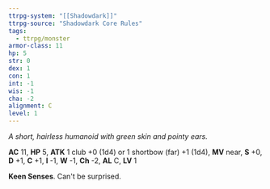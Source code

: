 ```yaml
---
ttrpg-system: "[[Shadowdark]]"
ttrpg-source: "Shadowdark Core Rules"
tags:
  - ttrpg/monster
armor-class: 11
hp: 5
str: 0
dex: 1
con: 1
int: -1
wis: -1
cha: -2
alignment: C
level: 1
---
```


_A short, hairless humanoid with green skin and pointy ears._

**AC** 11, **HP** 5, **ATK** 1 club +0 (1d4) or 1 shortbow (far) +1 (1d4), **MV** near, **S** +0, **D** +1, **C** +1, **I** -1, **W** -1, **Ch** -2, **AL** C, **LV** 1

**Keen Senses**. Can't be surprised.

